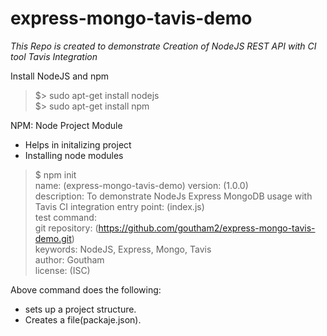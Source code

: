 # express-mongo-tavis-demo
_This Repo is created to demonstrate Creation of NodeJS REST API with CI tool Tavis Integration_

Install NodeJS and npm 
> $> sudo apt-get install nodejs  
> $> sudo apt-get install npm

NPM: Node Project Module
* Helps in initalizing project
* Installing node modules

> $ npm init   
       name: (express-mongo-tavis-demo) 
        version: (1.0.0)  
        description: To demonstrate NodeJs Express MongoDB usage with Tavis CI integration 
        entry point: (index.js)  
        test command:  
        git repository: (https://github.com/goutham2/express-mongo-tavis-demo.git)  
        keywords: NodeJS, Express, Mongo, Tavis  
        author: Goutham  
        license: (ISC)  

Above command does the following:
 * sets up a project structure. 
 * Creates a file(packaje.json).